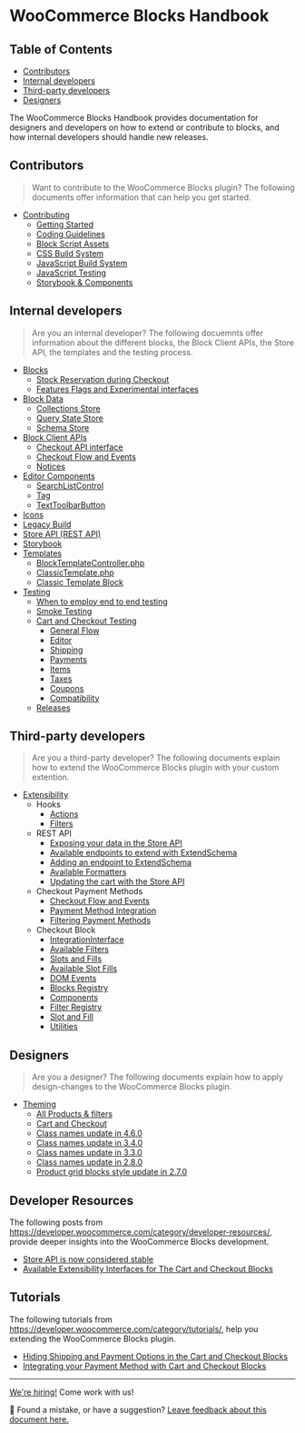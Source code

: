 # WooCommerce Blocks Handbook <!-- omit in toc -->

## Table of Contents <!-- omit in toc -->

-   [Contributors](#contributors)
-   [Internal developers](#internal-developers)
-   [Third-party developers](#third-party-developers)
-   [Designers](#designers)

The WooCommerce Blocks Handbook provides documentation for designers and developers on how to extend or contribute to blocks, and how internal developers should handle new releases.

## Contributors

> Want to contribute to the WooCommerce Blocks plugin? The following documents offer information that can help you get started.

-   [Contributing](contributors/contributing/README.md)
    -   [Getting Started](contributors/contributing/getting-started.md)
    -   [Coding Guidelines](contributors/contributing/coding-guidelines.md)
    -   [Block Script Assets](contributors/contributing/block-assets.md)
    -   [CSS Build System](contributors/contributing/css-build-system.md)
    -   [JavaScript Build System](contributors/contributing/javascript-build-system.md)
    -   [JavaScript Testing](contributors/contributing/javascript-testing.md)
    -   [Storybook & Components](contributors/contributing/storybook-and-components.md)

## Internal developers

> Are you an internal developer? The following docuemnts offer information about the different blocks, the Block Client APIs, the Store API, the templates and the testing process.

-   [Blocks](internal-developers/blocks/README.md)
    -   [Stock Reservation during Checkout](internal-developers/blocks/stock-reservation.md)
    -   [Features Flags and Experimental interfaces](internal-developers/blocks/feature-flags-and-experimental-interfaces.md)
-   [Block Data](../assets/js/data/README.md)
    -   [Collections Store](../assets/js/data/collections/README.md)
    -   [Query State Store](../assets/js/data/query-state/README.md)
    -   [Schema Store](../assets/js/data/schema/README.md)
-   [Block Client APIs](internal-developers/block-client-apis/README.md)
    -   [Checkout API interface](internal-developers/block-client-apis/checkout/checkout-api.md)
    -   [Checkout Flow and Events](internal-developers/block-client-apis/checkout/checkout-flow-and-events.md)
    -   [Notices](internal-developers/block-client-apis/notices.md)
-   [Editor Components](../assets/js/editor-components/README.md)
    -   [SearchListControl](../assets/js/editor-components/search-list-control/README.md)
    -   [Tag](../assets/js/editor-components/tag/README.md)
    -   [TextToolbarButton](../assets/js/editor-components/text-toolbar-button/README.md)
-   [Icons](../assets/js/icons/README.md)
-   [Legacy Build](../assets/js/legacy/README.md)
-   [Store API (REST API)](../src/StoreApi/README.md)
-   [Storybook](../storybook/README.md)
-   [Templates](internal-developers/templates/README.md)
    -   [BlockTemplateController.php](internal-developers/templates/block-template-controller.md)
    -   [ClassicTemplate.php](internal-developers/templates/classic-template.md)
    -   [Classic Template Block](../assets/js/blocks/classic-template/README.md)
-   [Testing](internal-developers/testing/README.md)
    -   [When to employ end to end testing](internal-developers/testing/when-to-employ-e2e-testing.md)
    -   [Smoke Testing](internal-developers/testing/smoke-testing.md)
    -   [Cart and Checkout Testing](internal-developers/testing/cart-checkout/README.md)
        -   [General Flow](internal-developers/testing/cart-checkout/general-flow.md)
        -   [Editor](internal-developers/testing/cart-checkout/editor.md)
        -   [Shipping](internal-developers/testing/cart-checkout/shipping.md)
        -   [Payments](internal-developers/testing/cart-checkout/payment.md)
        -   [Items](internal-developers/testing/cart-checkout/items.md)
        -   [Taxes](internal-developers/testing/cart-checkout/taxes.md)
        -   [Coupons](internal-developers/testing/cart-checkout/coupons.md)
        -   [Compatibility](internal-developers/testing/cart-checkout/compatibility.md)
    -   [Releases](internal-developers/testing/releases/README.md)

## Third-party developers

> Are you a third-party developer? The following documents explain how to extend the WooCommerce Blocks plugin with your custom extention.

-   [Extensibility](third-party-developers/extensibility/README.md)
    -   Hooks
        -   [Actions](third-party-developers/extensibility/hooks/actions.md)
        -   [Filters](third-party-developers/extensibility/hooks/filters.md)
    -   REST API
        -   [Exposing your data in the Store API](third-party-developers/extensibility/rest-api/extend-rest-api-add-data.md)
        -   [Available endpoints to extend with ExtendSchema](third-party-developers/extensibility/rest-api/available-endpoints-to-extend.md)
        -   [Adding an endpoint to ExtendSchema](third-party-developers/extensibility/rest-api/extend-rest-api-new-endpoint.md)
        -   [Available Formatters](third-party-developers/extensibility/rest-api/extend-rest-api-formatters.md)
        -   [Updating the cart with the Store API](third-party-developers/extensibility/rest-api/extend-rest-api-update-cart.md)
    -   Checkout Payment Methods
        -   [Checkout Flow and Events](third-party-developers/extensibility/checkout-payment-methods/checkout-flow-and-events.md)
        -   [Payment Method Integration](third-party-developers/extensibility/checkout-payment-methods/payment-method-integration.md)
        -   [Filtering Payment Methods](third-party-developers/extensibility/checkout-payment-methods/filtering-payment-methods.md)
    -   Checkout Block
        -   [IntegrationInterface](third-party-developers/extensibility/checkout-block/integration-interface.md)
        -   [Available Filters](third-party-developers/extensibility/checkout-block/available-filters.md)
        -   [Slots and Fills](third-party-developers/extensibility/checkout-block/slot-fills.md)
        -   [Available Slot Fills](third-party-developers/extensibility/checkout-block/available-slot-fills.md)
        -   [DOM Events](third-party-developers/extensibility/checkout-block/dom-events.md)
        -   [Blocks Registry](../packages/checkout/blocks-registry/README.md)
        -   [Components](../packages/checkout/components/README.md)
        -   [Filter Registry](../packages/checkout/filter-registry/README.md)
        -   [Slot and Fill](../packages/checkout/slot/README.md)
        -   [Utilities](../packages/checkout/utils/README.md)

## Designers

> Are you a designer? The following documents explain how to apply design-changes to the WooCommerce Blocks plugin.

-   [Theming](designers/theming/README.md)
    -   [All Products & filters](designers/theming/all-products-and-filters.md)
    -   [Cart and Checkout](designers/theming/cart-and-checkout.md)
    -   [Class names update in 4.6.0](designers/theming/class-names-update-460.md)
    -   [Class names update in 3.4.0](designers/theming/class-names-update-340.md)
    -   [Class names update in 3.3.0](designers/theming/class-names-update-330.md)
    -   [Class names update in 2.8.0](designers/theming/class-names-update-280.md)
    -   [Product grid blocks style update in 2.7.0](designers/theming/product-grid-270.md)

## Developer Resources

The following posts from <https://developer.woocommerce.com/category/developer-resources/>, provide deeper insights into the WooCommerce Blocks development.

-   [Store API is now considered stable](https://developer.woocommerce.com/2022/03/25/store-api-is-now-considered-stable/)
-   [Available Extensibility Interfaces for The Cart and Checkout Blocks](https://developer.woocommerce.com/2021/11/09/available-extensibility-interfaces-for-the-cart-and-checkout-blocks/)

## Tutorials

The following tutorials from <https://developer.woocommerce.com/category/tutorials/>, help you extending the WooCommerce Blocks plugin.

-   [Hiding Shipping and Payment Options in the Cart and Checkout Blocks](https://developer.woocommerce.com/2022/05/20/hiding-shipping-and-payment-options-in-the-cart-and-checkout-blocks/)
-   [Integrating your Payment Method with Cart and Checkout Blocks](https://developer.woocommerce.com/2021/03/15/integrating-your-payment-method-with-cart-and-checkout-blocks/)

<!-- FEEDBACK -->

---

[We're hiring!](https://woocommerce.com/careers/) Come work with us!

🐞 Found a mistake, or have a suggestion? [Leave feedback about this document here.](https://github.com/woocommerce/woocommerce-gutenberg-products-block/issues/new?assignees=&labels=type%3A+documentation&template=--doc-feedback.md&title=Feedback%20on%20./docs/README.md)

<!-- /FEEDBACK -->
